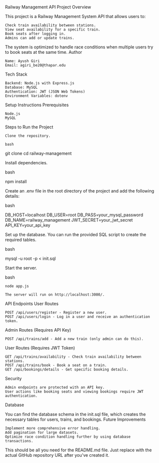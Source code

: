 Railway Management API
Project Overview

This project is a Railway Management System API that allows users to:

    Check train availability between stations.
    View seat availability for a specific train.
    Book seats after logging in.
    Admins can add or update trains.

The system is optimized to handle race conditions when multiple users try to book seats at the same time.
Author

    Name: Ayush Giri
    Email: agiri_be20@thapar.edu

Tech Stack

    Backend: Node.js with Express.js
    Database: MySQL
    Authentication: JWT (JSON Web Tokens)
    Environment Variables: dotenv

Setup Instructions
Prerequisites

    Node.js
    MySQL

Steps to Run the Project

    Clone the repository.

    bash

git clone <your-repo-url>
cd railway-management

Install dependencies.

bash

npm install

Create an .env file in the root directory of the project and add the following details:

bash

DB_HOST=localhost
DB_USER=root
DB_PASS=your_mysql_password
DB_NAME=railway_management
JWT_SECRET=your_jwt_secret
API_KEY=your_api_key

Set up the database. You can run the provided SQL script to create the required tables.

bash

mysql -u root -p < init.sql

Start the server.

bash

    node app.js

    The server will run on http://localhost:3000/.

API Endpoints
User Routes

    POST /api/users/register - Register a new user.
    POST /api/users/login - Log in a user and receive an authentication token.

Admin Routes (Requires API Key)

    POST /api/trains/add - Add a new train (only admin can do this).

User Routes (Requires JWT Token)

    GET /api/trains/availability - Check train availability between stations.
    POST /api/trains/book - Book a seat on a train.
    GET /api/bookings/details - Get specific booking details.

Security

    Admin endpoints are protected with an API key.
    User actions like booking seats and viewing bookings require JWT authentication.

Database

You can find the database schema in the init.sql file, which creates the necessary tables for users, trains, and bookings.
Future Improvements

    Implement more comprehensive error handling.
    Add pagination for large datasets.
    Optimize race condition handling further by using database transactions.

This should be all you need for the README.md file. Just replace <your-repo-url> with the actual GitHub repository URL after you've created it.
